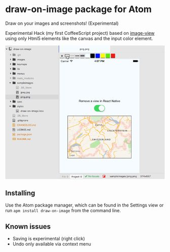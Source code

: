 # draw-on-image package for Atom

Draw on your images and screenshots! (Experimental)

Experimental Hack (my first CoffeeScript project) based on [image-view](https://atom.io/packages/image-view) using only Html5 elements like the canvas and the input color element.

![draw-on-image](https://raw.githubusercontent.com/p-/draw-on-image/master/doc/draw-on-image.gif)

## Installing

Use the Atom package manager, which can be found in the Settings view or
run `apm install draw-on-image` from the command line.

## Known issues
 * Saving is experimental (right click)
 * Undo only available via context menu
